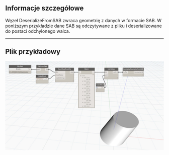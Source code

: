 ## Informacje szczegółowe
Węzeł DeserializeFromSAB zwraca geometrię z danych w formacie SAB. W poniższym przykładzie dane SAB są odczytywane z pliku i deserializowane do postaci odchylonego walca.
___
## Plik przykładowy

![DeserializeFromSAB](./Autodesk.DesignScript.Geometry.Geometry.DeserializeFromSAB_img.jpg)

